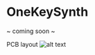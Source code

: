 # OneKeySynth

~ coming soon ~ 

PCB layout
![alt text](https://github.com/sashaleee/OneKeySynth/blob/master/OneKeyPCB.png)

